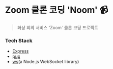 # Zoom 클론 코딩 'Noom' 📹
> 화상 회의 서비스 'Zoom' 클론 코딩 프로젝트

### Tech Stack
- [Express](https://expressjs.com/ko/)
- [pug](https://pugjs.org/api/getting-started.html)
- [ws](https://www.npmjs.com/package/ws)(a Node.js WebSocket library)
